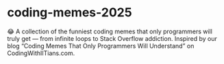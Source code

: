 # coding-memes-2025
😂 A collection of the funniest coding memes that only programmers will truly get — from infinite loops to Stack Overflow addiction. Inspired by our blog “Coding Memes That Only Programmers Will Understand” on CodingWithIITians.com.
